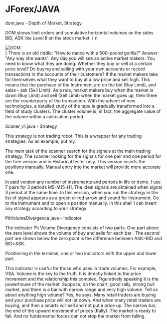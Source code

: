 # JForex/JAVA
dom.java - Depth of Market, Strategy

DOM shows limit orders and cumulative horizontal volumes on the sides BID, ASK like Level II on the stock market.
{                            n
<div id="center"><div class="content">
<img src="https://user-images.githubusercontent.com/40513889/59625567-48fe3880-9142-11e9-8c35-0626604a1fa6.jpg" alt="DOM"/>
</div></div>
}
There is an old riddle: "How to dance with a 500-pound gorilla?" Answer: "Any way she wants".
Any day you will see an active market makers. You need to know what they are doing. Whether they buy or sell at a certain price level? Do buying and selling with your own accounts or record transactions in the accounts of their customers? If the market makers take for themselves what they want to buy at a low price and sell high. This means that the purchase of the Instrument are on the bid (Buy Limit), and sales - ask (Sell Limit). As a rule, market makers buy when the market is down (Buy Limit) and sell (Sell Limit) when the market goes up, then there are the counterparty of the transaction. 
   With the advent of new technologies, a detailed study of the tape is gradually transformed into a field of study clusters. The cluster volume is, in fact, the aggregate value of the volume within a calculation period.
   
   
Scaner_v1.java - Strategy

This strategy is not trading robot. This is a wrapper for any trading strategies. As an example, put my.

The main task of the scanner search for the signals at the main trading strategy.
The scanner looking for the signals for one pair and one period for the free version and in Historical tester only. This version inserts the positions manually. Manual entry into the market will provide more accurate one.

In paid version any number of instruments and periods in life or demo. I use 7 pairs for 3 periods M5-M15-H1. The ideal signals are obtained when signal 3 period at the same time. In this version, when you run the strategy in the list of signal appears as a green or red arrow and sound for Instrument. Go to the Instrument and to open a position manually. In this shell I can insert any strategy according to your strategy.

PitVolumeDivergence.java - Indicator

The indicator Pit Volume Divergence consists of two parts. One part above the zero level shows the volume of buy and sells for each bar . The second part are shown below the zero point is the difference between ASK>BID and BID>ASK.

Positioning in the terminal, one or two indicators with the upper and lower part.

This indicator is useful for those who uses in trade volumes. For example, VSA. Volume is the key to the truth. It is directly linked to the price movement and the relationship this complex. Figuratively speaking it is the powerhouse of the market.
   Suppose, on the chart, good rally, strong bull market, and there is a bar with narrow range and very high volume. Tell us about anything high volume? Yes, he says. Many retail traders are buying and your purchase price will not let down. And when many retail traders are buying, and then a smarts will sell and not put a price up. The narrow bar, the end of the upward movement of prices (Rally). The market is ready to fall. And no fundamental forces can not stop the market from falling.


